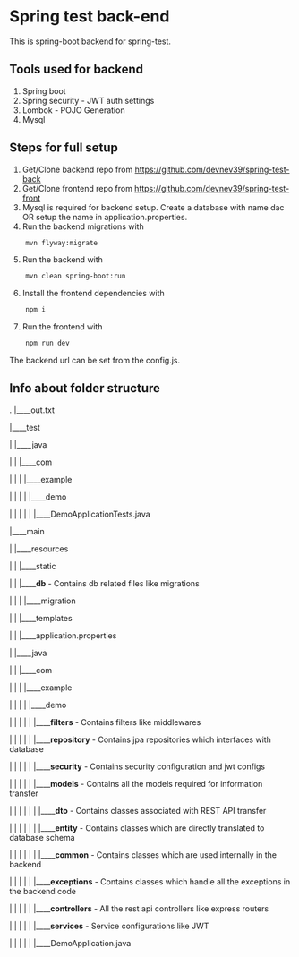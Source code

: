 # Spring test back-end

This is spring-boot backend for spring-test.

## Tools used for backend
1. Spring boot
2. Spring security - JWT auth settings
3. Lombok - POJO Generation
4. Mysql

## Steps for full setup

1. Get/Clone backend repo from https://github.com/devnev39/spring-test-back
2. Get/Clone frontend repo from https://github.com/devnev39/spring-test-front
3. Mysql is required for backend setup. Create a database with name dac OR setup the name in application.properties.
4. Run the backend migrations with 
```bash
    mvn flyway:migrate
```
5. Run the backend with 
```bash
    mvn clean spring-boot:run
```
6. Install the frontend dependencies with 
```bash
    npm i
```
7. Run the frontend with 
```bash
    npm run dev
```
The backend url can be set from the config.js.

## Info about folder structure

.
|____out.txt

|____test

| |____java

| | |____com

| | | |____example

| | | | |____demo

| | | | | |____DemoApplicationTests.java

|____main

| |____resources

| | |____static

| | |____**db**  -  Contains db related files like migrations

| | | |____migration

| | |____templates

| | |____application.properties

| |____java

| | |____com

| | | |____example

| | | | |____demo

| | | | | |____**filters**  - Contains filters like middlewares

| | | | | |____**repository**  - Contains jpa repositories which interfaces with database

| | | | | |____**security**  -  Contains security configuration and jwt configs

| | | | | |____**models**  -  Contains all the models required for information transfer

| | | | | | |____**dto**  -  Contains classes associated with REST API transfer

| | | | | | |____**entity**  -  Contains classes which are directly translated to database schema

| | | | | | |____**common** - Contains classes which are used internally in the backend

| | | | | |____**exceptions** - Contains classes which handle all the exceptions in the backend code

| | | | | |____**controllers** - All the rest api controllers like express routers

| | | | | |____**services** - Service configurations like JWT

| | | | | |____DemoApplication.java
